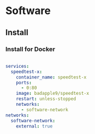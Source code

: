 # Software

## Install

### Install for Docker

```shell

```

```yml
services:
  speedtest-x:
    container_name: speedtest-x
    ports:
      - 0:80
    image: badapple9/speedtest-x
    restart: unless-stopped
    networks:
      - software-network
networks:
  software-network:
    external: true
```
